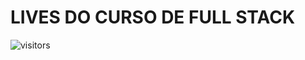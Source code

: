 # LIVES DO CURSO DE FULL STACK

![visitors](https://visitor-badge.glitch.me/badge?page_id=Devgeeknerd.lives-full-stack "Total de Visitas")
